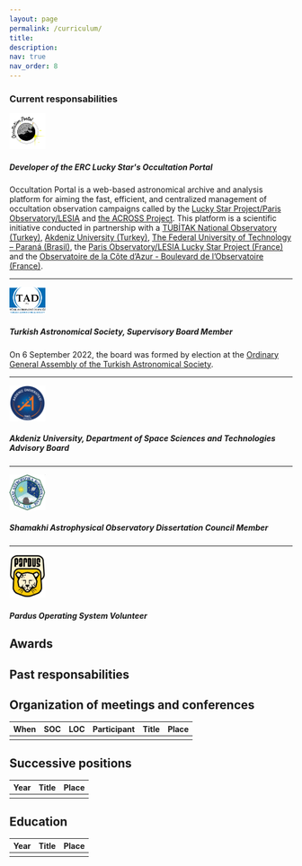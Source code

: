 ```yaml
---
layout: page
permalink: /curriculum/
title: 
description: 
nav: true
nav_order: 8
---
```



<div class="container">


<!-- +++++++++++++++++++++++++++++++++++++++++++++++++++++++++++++++++++++++++++++++++++++++++++++++++++ --> 
<!-- ++++++++++++++  Current Responsabilities    +++++++++++++++++++++++++++++++++++++++++++++++++++++++ --> 
<!-- +++++++++++++++++++++++++++++++++++++++++++++++++++++++++++++++++++++++++++++++++++++++++++++++++++ --> 
<h3>Current responsabilities</h3>

<div class="container-fluid"> 
    <div class="row">
        <div class="col-xs-12 col-md-12">
            <div class="panel panel-success">
                <div class="panel-body">
                    <div class="media">
                        <div class="media-left">
                            <a href="https://occultation.tug.tubitak.gov.tr">
                            <img class="media-object" width="64px" src="/assets/img/occultation_portal_logo.png" alt="Occultation Portal">
                            </a>
                        </div>
                        <div class="media-body">
                            <h5>Developer of the ERC Lucky Star's Occultation Portal</h5>
                                Occultation Portal is a web-based astronomical archive and analysis platform for aiming the fast, efficient, and centralized management of occultation observation campaigns called by the <a href="https://lesia.obspm.fr/lucky-star/" target="_blank">Lucky Star Project/Paris Observatory/LESIA</a> and <a href="https://lagrange.oca.eu/fr/home-across" target="_blank">the ACROSS Project</a>. This platform is a scientific initiative conducted in partnership with a <a href="https://tug.tubitak.gov.tr/" target="_blank">TÜBİTAK National Observatory (Turkey)</a>, <a href="https://www.akdeniz.edu.tr/" target="_blank">Akdeniz University (Turkey)</a>, <a href="http://www.utfpr.edu.br/" target="_blank">The Federal University of Technology – Paraná (Brasil)</a>, the <a href="https://lesia.obspm.fr/lucky-star/" target="_blank">Paris Observatory/LESIA Lucky Star Project (France)</a> and the <a href="https://lagrange.oca.eu/fr/" target="_blank">Observatoire de la Côte d’Azur - Boulevard de l’Observatoire (France)</a>.
                        </div>
                    </div>
                    <hr>
                    <div class="media">
                        <div class="media-left">
                            <a href="https://www.tad.org.tr">
                            <img class="media-object" width="64px" src="/assets/img/TAD_logo.png" alt="Turkish Astronomical Society">
                            </a>
                        </div>
                        <div class="media-body">
                            <h5> Turkish Astronomical Society, Supervisory Board Member</h5>
                            On 6 September 2022, the board was formed by election at the <a href="https://www.tad.org.tr/denetleme-kurulu">Ordinary General Assembly of the Turkish Astronomical Society</a>.
                        </div>
                    </div>
                    <hr>
                    <div class="media">
                        <div class="media-left">
                            <a href="https://fen.akdeniz.edu.tr/tr/bolum_danisma_kurullari-7448/">
                            <img class="media-object" width="64px" src="/assets/img/akdeniz_logo.png" alt="Akdeniz University">
                            </a>
                        </div>
                        <div class="media-body">
                            <h5> Akdeniz University, Department of Space Sciences and Technologies Advisory Board </h5>
                        </div>
                    </div>
                    <hr>
                    <div class="media">
                        <div class="media-left">
                            <a href="https://shao.az/">
                            <img class="media-object" width="64px" src="/assets/img/shao_logo.jpg" alt="Akdeniz University">
                            </a>
                        </div>
                        <div class="media-body">
                            <h5> Shamakhi Astrophysical Observatory  Dissertation Council Member  </h5>
                        </div>
                    </div>
                    <hr>
                    <div class="media">
                        <div class="media-left">
                            <a href="https://www.pardus.org.tr/">
                            <img class="media-object" width="64px" src="/assets/img/Pardus.png" alt="Akdeniz University">
                            </a>
                        </div>
                        <div class="media-body">
                            <h5> Pardus Operating System Volunteer  </h5>
                        </div>
                    </div>
                </div>
            </div>
        </div>
    </div>
</div>

## Awards

## Past responsabilities

## Organization of meetings and conferences

| **When** | **SOC**  | **LOC**  | **Participant** | **Title** | **Place** |
|----------|----------|----------|-----------------|-----------|-----------|
|          |          |          |                 |           |           |

## Successive positions

| **Year** | **Title** | **Place** |
|----------|-----------|-----------|
|          |          |            |  

## Education

| **Year** | **Title** | **Place** |
|----------|-----------|-----------|
|          |          |            |
